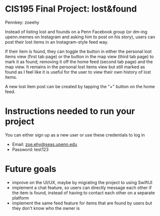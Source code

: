 # CIS195 Final Project: lost&found
Pennkey: zoeehy

Instead of listing lost and founds on a Penn Facebook group (or dm-ing upenn.memes on Instagram and asking him to post on his story), users can post their lost items in an Instagram-style feed way.

If their item is found, they can toggle the button in either the personal lost items view (first tab page) or the button in the map view (third tab page) to mark it as found, removing it off the home feed (second tab page) and the map view.
It remains in the personal lost items view but still marked as found as I feel like it is useful for the user to view their own history of lost items.

A new lost item post can be created by tapping the "+" button on the home feed.

# Instructions needed to run your project
You can either sign up as a new user or use these credentials to log in
- Email: zoe.ehy@seas.upenn.edu
- Password: test123

# Future goals
- improve on the UI/UX, maybe by migrating the project to using SwiftUI
- implement a chat feature, so users can directly message each other if the item is found, instead of having to contact each other on a separate platform
- implement the same feed feature for items that are found by users but they don't know who the owner is

